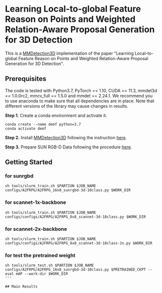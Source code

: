 # Learning Local-to-global Feature Reason on Points and Weighted Relation-Aware Proposal Generation for 3D Detection

This is a [MMDetection3D](https://github.com/open-mmlab/mmdetection3d) implementation of the paper "Learning Local-to-global Feature Reason on Points and Weighted Relation-Aware Proposal Generation for 3D Detection". 

## Prerequisites
The code is tested with Python3.7, PyTorch == 1.10, CUDA == 11.3, mmdet3d == 1.0.0rc2, mmcv_full == 1.5.0 and mmdet == 2.24.1. We recommend you to use anaconda to make sure that all dependencies are in place. Note that different versions of the library may cause changes in results.


**Step 1.** Create a conda environment and activate it.
```
conda create --name demf python=3.7
conda activate demf
```

**Step 2.** Install [MMDetection3D](https://github.com/open-mmlab/mmdetection3d) following the instruction [here](https://github.com/open-mmlab/mmdetection3d/blob/master/docs/en/getting_started.md).

**Step 3.** Prepare SUN RGB-D Data following the procedure [here](https://github.com/open-mmlab/mmdetection3d/tree/master/data/sunrgbd).

## Getting Started

### for sunrgbd
```shell
sh tools/slurm_train.sh $PARTION $JOB_NAME configs/A2FRPG/A2FRPG_16x8_sunrgbd-3d-10class.py $WORK_DIR
```
### for scannet-1x-backbone
```shell
sh tools/slurm_train.sh $PARTION $JOB_NAME configs/configs/A2FRPG/A2FRPG_8x8_scannet-3d-18class.py $WORK_DIR
```

### for scannet-2x-backbone
```shell
sh tools/slurm_train.sh $PARTION $JOB_NAME configs/configs/A2FRPG/A2FRPG_8x8_scannet-3d-18class-2x.py $WORK_DIR
```
### for test the pretrained weight
```shell
sh tools/slurm_test.sh $PARTION $JOB_NAME configs/A2FRPG/A2FRPG_16x8_sunrgbd-3d-10class.py $PRETRAINED_CKPT --eval mAP --work-dir $WORK_DIR
'''

## Main Results
